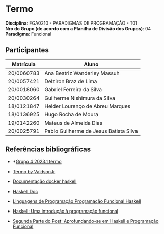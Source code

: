 # Termo

**Disciplina**: FGA0210 - PARADIGMAS DE PROGRAMAÇÃO - T01 <br>
**Nro do Grupo (de acordo com a Planilha de Divisão dos Grupos)**: 04<br>
**Paradigma**: Funcional<br>


## Participantes
| Matrícula  | Aluno                                  |
| ---------- | -------------------------------------- |
| 20/0060783 | Ana Beatriz Wanderley Massuh           |
| 20/0057421 | Delziron Braz de Lima                  |
| 20/0018060 | Gabriel Ferreira da Silva              |
| 20/0030264 | Guilherme Nishimura da Silva           |
| 18/0121847 | Helder Lourenço de Abreu Marques       |
| 18/0136925 | Hugo Rocha de Moura                    |
| 19/0142260 | Mateus de Almeida Dias                 |
| 20/0025791 | Pablo Guilherme de Jesus Batista Silva |


## Referências bibliográficas

- *[Grupo 4 2023.1 termo](https://github.com/UnBParadigmas2023-1/2023.1_G4_Funcional_Termo/tree/main)

- [Termo by ValdsonJr](https://github.com/Valdsonjr/termo-hs/tree/main)

- [Documentação docker haskell](https://hub.docker.com/_/haskell/)

- [Haskell Doc](https://www.haskell.org/documentation/)

- [Linguagens de Programação Programação Funcional Haskell](http://profs.ic.uff.br/~bazilio/cursos/lp/material/ProgFuncional.pdf)

- [Haskell: Uma introdução à programação funcional](https://pt.annas-archive.org/md5/f4b1fae5debfb88217490caaeccb8578)

- [Segunda Parte do Post: Aprofundando-se em Haskell e Programação Funcional](https://blog.skill.dev/segunda-parte-do-post-aprofundando-se-em-haskell-e-programacao-funcional/)
